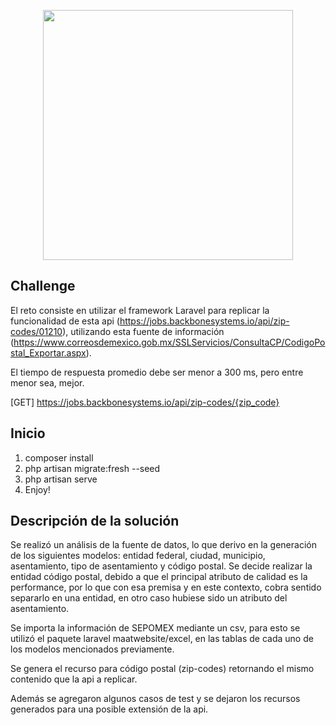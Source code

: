 <p align="center"><a href="https://jobs.backbonesystems.io/positions/7" target="_blank"><img src="https://jobs.backbonesystems.io/images/bkbn.webp" width="400"></a></p>

## Challenge

El reto consiste en utilizar el framework Laravel para replicar la funcionalidad de esta api (https://jobs.backbonesystems.io/api/zip-codes/01210), utilizando esta fuente de información (https://www.correosdemexico.gob.mx/SSLServicios/ConsultaCP/CodigoPostal_Exportar.aspx).

El tiempo de respuesta promedio debe ser menor a 300 ms, pero entre menor sea, mejor.

[GET] https://jobs.backbonesystems.io/api/zip-codes/{zip_code}

## Inicio

1) composer install
2) php artisan migrate:fresh --seed
3) php artisan serve
4) Enjoy!

## Descripción de la solución

Se realizó un análisis de la fuente de datos, lo que derivo en la generación de los siguientes modelos: entidad federal, ciudad, municipio, asentamiento, tipo de asentamiento y código postal. Se decide realizar la entidad código postal, debido a que el principal atributo de calidad es la performance, por lo que con esa premisa y en este contexto, cobra sentido separarlo en una entidad, en otro caso hubiese sido un atributo del asentamiento.

Se importa la información de SEPOMEX mediante un csv, para esto se utilizó el paquete laravel maatwebsite/excel, en las tablas de cada uno de los modelos mencionados previamente.

Se genera el recurso para código postal (zip-codes) retornando el mismo contenido que la api a replicar.

Además se agregaron algunos casos de test y se dejaron los recursos generados para una posible extensión de la api.
